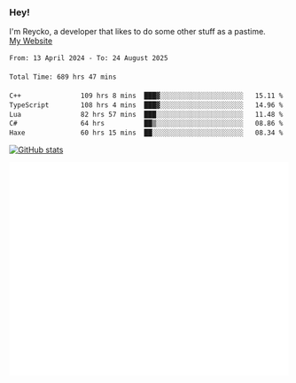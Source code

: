 ### Hey!
I'm Reycko, a developer that likes to do some other stuff as a pastime.  
[My Website](https://reycko.root.sx)

<!--START_SECTION:wakasection-->

```txt
From: 13 April 2024 - To: 24 August 2025

Total Time: 689 hrs 47 mins

C++               109 hrs 8 mins  ███▓░░░░░░░░░░░░░░░░░░░░░   15.11 %
TypeScript        108 hrs 4 mins  ███▓░░░░░░░░░░░░░░░░░░░░░   14.96 %
Lua               82 hrs 57 mins  ███░░░░░░░░░░░░░░░░░░░░░░   11.48 %
C#                64 hrs          ██▒░░░░░░░░░░░░░░░░░░░░░░   08.86 %
Haxe              60 hrs 15 mins  ██░░░░░░░░░░░░░░░░░░░░░░░   08.34 %
```

<!--END_SECTION:wakasection-->

[![GitHub stats](https://github-readme-stats.vercel.app/api?username=Reycko&show_icons=true&theme=dark&hide_title=true&count_private=true)](https://github.com/anuraghazra/github-readme-stats)

![Metrics](/github-metrics.svg)
